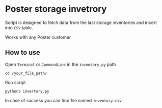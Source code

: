 # Poster storage invetrory

Script is designed to fetch data from the last storage inventories and incert into `CSV` table.

Works with any Poster customer

## How to use
Open `Terminal` or `CommandLine` in the `inventory.py` path
```
cd /your_file_path/
```
Run script
```
python3 invertory.py
```
In case of success you can find file named `inventory.csv`


